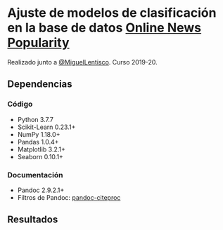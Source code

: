# Ajuste de modelos de clasificación en la base de datos [Online News Popularity](https://archive.ics.uci.edu/ml/datasets/Online+News+Popularity)

Realizado junto a [@MiguelLentisco](https://github.com/MiguelLentisco). Curso 2019-20.

## Dependencias

### Código

- Python 3.7.7
- Scikit-Learn 0.23.1+
- NumPy 1.18.0+
- Pandas 1.0.4+
- Matplotlib 3.2.1+
- Seaborn 0.10.1+

### Documentación

- Pandoc 2.9.2.1+
- Filtros de Pandoc: [pandoc-citeproc](https://github.com/jgm/pandoc-citeproc)

## Resultados
